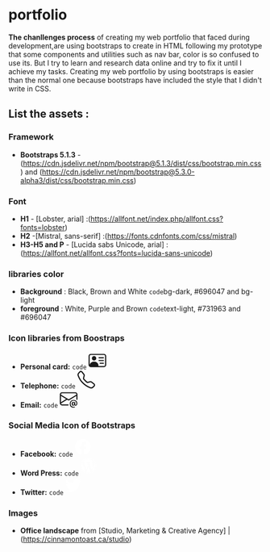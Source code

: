 # portfolio

**The chanllenges process** of creating my web portfolio that faced during development,are using bootstraps to create in HTML following my prototype that some components and utilities such as nav bar, color is so confused to use its. 
But I try to learn and research data online and try to fix it until I achieve my tasks. 
Creating my web portfolio by using bootstraps is easier than the normal one because bootstraps have included the style that I didn't write in CSS.

## List the assets :
### Framework
- **Bootstraps 5.1.3** - (https://cdn.jsdelivr.net/npm/bootstrap@5.1.3/dist/css/bootstrap.min.css) and (https://cdn.jsdelivr.net/npm/bootstrap@5.3.0-alpha3/dist/css/bootstrap.min.css)
### Font
- **H1** - [Lobster, arial] :(https://allfont.net/index.php/allfont.css?fonts=lobster) 
- **H2** -[Mistral, sans-serif] :(https://fonts.cdnfonts.com/css/mistral)
- **H3-H5 and P** - [Lucida sabs Unicode, arial] :(https://allfont.net/allfont.css?fonts=lucida-sans-unicode)

### libraries color
- **Background** : Black, Brown and White `code`bg-dark, #696047 and bg-light
- **foreground** : White, Purple and Brown `code`text-light, #731963 and #696047

### Icon libraries from Boostraps
- **Personal card:** `code` <svg xmlns="http://www.w3.org/2000/svg" width="35" height="35" fill="currentColor" class="bi bi-person-vcard" viewBox="0 0 16 16">
       <path d="M5 8a2 2 0 1 0 0-4 2 2 0 0 0 0 4Zm4-2.5a.5.5 0 0 1 .5-.5h4a.5.5 0 0 1 0 1h-4a.5.5 0 0 1-.5-.5ZM9 8a.5.5 0 0 1 .5-.5h4a.5.5 0 0 1 0 1h-4A.5.5 0 0 1 9 8Zm1 2.5a.5.5 0 0 1 .5-.5h3a.5.5 0 0 1 0 1h-3a.5.5 0 0 1-.5-.5Z" /> <path d="M2 2a2 2 0 0 0-2 2v8a2 2 0 0 0 2 2h12a2 2 0 0 0 2-2V4a2 2 0 0 0-2-2H2ZM1 4a1 1 0 0 1 1-1h12a1 1 0 0 1 1 1v8a1 1 0 0 1-1 1H8.96c.026-.163.04-.33.04-.5C9 10.567 7.21 9 5 9c-2.086 0-3.8 1.398-3.984 3.181A1.006 1.006 0 0 1 1 12V4Z" /></svg>
- **Telephone:** `code` <svg xmlns="http://www.w3.org/2000/svg" width="35" height="35" fill="currentColor" class="bi bi-telephone" viewBox="0 0 16 16">
                    <path d="M3.654 1.328a.678.678 0 0 0-1.015-.063L1.605 2.3c-.483.484-.661 1.169-.45 1.77a17.568 17.568 0 0 0 4.168 6.608 17.569 17.569 0 0 0 6.608 4.168c.601.211 1.286.033 1.77-.45l1.034-1.034a.678.678 0 0 0-.063-1.015l-2.307-1.794a.678.678 0 0 0-.58-.122l-2.19.547a1.745 1.745 0 0 1-1.657-.459L5.482 8.062a1.745 1.745 0 0 1-.46-1.657l.548-2.19a.678.678 0 0 0-.122-.58L3.654 1.328zM1.884.511a1.745 1.745 0 0 1 2.612.163L6.29 2.98c.329.423.445.974.315 1.494l-.547 2.19a.678.678 0 0 0 .178.643l2.457 2.457a.678.678 0 0 0 .644.178l2.189-.547a1.745 1.745 0 0 1 1.494.315l2.306 1.794c.829.645.905 1.87.163 2.611l-1.034 1.034c-.74.74-1.846 1.065-2.877.702a18.634 18.634 0 0 1-7.01-4.42 18.634 18.634 0 0 1-4.42-7.009c-.362-1.03-.037-2.137.703-2.877L1.885.511z" /> </svg> 
- **Email:** `code` <svg xmlns="http://www.w3.org/2000/svg" width="35" height="35" fill="currentColor" class="bi bi-envelope-at" viewBox="0 0 16 16">
               <path d="M2 2a2 2 0 0 0-2 2v8.01A2 2 0 0 0 2 14h5.5a.5.5 0 0 0 0-1H2a1 1 0 0 1-.966-.741l5.64-3.471L8 9.583l7-4.2V8.5a.5.5 0 0 0 1 0V4a2 2 0 0 0-2-2H2Zm3.708 6.208L1 11.105V5.383l4.708 2.825ZM1 4.217V4a1 1 0 0 1 1-1h12a1 1 0 0 1 1 1v.217l-7 4.2-7-4.2Z" />
               <path d="M14.247 14.269c1.01 0 1.587-.857 1.587-2.025v-.21C15.834 10.43 14.64 9 12.52 9h-.035C10.42 9 9 10.36 9 12.432v.214C9 14.82 10.438 16 12.358 16h.044c.594 0 1.018-.074 1.237-.175v-.73c-.245.11-.673.18-1.18.18h-.044c-1.334 0-2.571-.788-2.571-2.655v-.157c0-1.657 1.058-2.724 2.64-2.724h.04c1.535 0 2.484 1.05 2.484 2.326v.118c0 .975-.324 1.39-.639 1.39-.232 0-.41-.148-.41-.42v-2.19h-.906v.569h-.03c-.084-.298-.368-.63-.954-.63-.778 0-1.259.555-1.259 1.4v.528c0 .892.49 1.434 1.26 1.434.471 0 .896-.227 1.014-.643h.043c.118.42.617.648 1.12.648Zm-2.453-1.588v-.227c0-.546.227-.791.573-.791.297 0 .572.192.572.708v.367c0 .573-.253.744-.564.744-.354 0-.581-.215-.581-.8Z" /> </svg> 
               
### Social Media Icon of Bootstraps
- **Facebook:** `code` <svg xmlns="http://www.w3.org/2000/svg" width="35" height="35" fill="white" class="bi bi-facebook me-0" viewBox="0 0 18 18">
                    <path d="M16 8.049c0-4.446-3.582-8.05-8-8.05C3.58 0-.002 3.603-.002 8.05c0 4.017 2.926 7.347 6.75 7.951v-5.625h-2.03V8.05H6.75V6.275c0-2.017 1.195-3.131 3.022-3.131.876 0 1.791.157 1.791.157v1.98h-1.009c-.993 0-1.303.621-1.303 1.258v1.51h2.218l-.354 2.326H9.25V16c3.824-.604 6.75-3.934 6.75-7.951z" />.</svg>
- **Word Press:** `code` <svg xmlns="http://www.w3.org/2000/svg" width="35" height="35" fill="white" class="bi bi-wordpress me-0" viewBox="0 0 18 18">
                     <path d="M12.633 7.653c0-.848-.305-1.435-.566-1.892l-.08-.13c-.317-.51-.594-.958-.594-1.48 0-.63.478-1.218 1.152-1.218.02 0 .039.002.058.003l.031.003A6.838 6.838 0 0 0 8 1.137 6.855 6.855 0 0 0 2.266 4.23c.16.005.313.009.442.009.717 0 1.828-.087 1.828-.087.37-.022.414.521.044.565 0 0-.371.044-.785.065l2.5 7.434 1.5-4.506-1.07-2.929c-.369-.022-.719-.065-.719-.065-.37-.022-.326-.588.043-.566 0 0 1.134.087 1.808.087.718 0 1.83-.087 1.83-.087.37-.022.413.522.043.566 0 0-.372.043-.785.065l2.48 7.377.684-2.287.054-.173c.27-.86.469-1.495.469-2.046zM1.137 8a6.864 6.864 0 0 0 3.868 6.176L1.73 5.206A6.837 6.837 0 0 0 1.137 8z" />
                     <path d="M6.061 14.583 8.121 8.6l2.109 5.78c.014.033.03.064.049.094a6.854 6.854 0 0 1-4.218.109zm7.96-9.876c.03.219.047.453.047.706 0 .696-.13 1.479-.522 2.458l-2.096 6.06a6.86 6.86 0 0 0 2.572-9.224z" /> <path fill-rule="evenodd" d="M0 8c0-4.411 3.589-8 8-8 4.41 0 8 3.589 8 8s-3.59 8-8 8c-4.411 0-8-3.589-8-8zm.367 0c0 4.209 3.424 7.633 7.633 7.633 4.208 0 7.632-3.424 7.632-7.633C15.632 3.79 12.208.367 8 .367 3.79.367.367 3.79.367 8z" />.</svg>
- **Twitter:** `code` <svg xmlns="http://www.w3.org/2000/svg" width="35" height="35" fill="white" class="bi bi-twitter" viewBox="0 0 18 18">
                   <path d="M5.026 15c6.038 0 9.341-5.003 9.341-9.334 0-.14 0-.282-.006-.422A6.685 6.685 0 0 0 16 3.542a6.658 6.658 0 0 1-1.889.518 3.301 3.301 0 0 0 1.447-1.817 6.533 6.533 0 0 1-2.087.793A3.286 3.286 0 0 0 7.875 6.03a9.325 9.325 0 0 1-6.767-3.429 3.289 3.289 0 0 0 1.018 4.382A3.323 3.323 0 0 1 .64 6.575v.045a3.288 3.288 0 0 0 2.632 3.218 3.203 3.203 0 0 1-.865.115 3.23 3.23 0 0 1-.614-.057 3.283 3.283 0 0 0 3.067 2.277A6.588 6.588 0 0 1 .78 13.58a6.32 6.32 0 0 1-.78-.045A9.344 9.344 0 0 0 5.026 15z" />.</svg>       

### Images
- **Office landscape** from [Studio, Marketing & Creative Agency] | (https://cinnamontoast.ca/studio)

